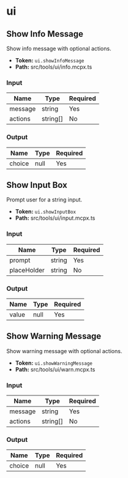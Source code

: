 # ui

## Show Info Message

Show info message with optional actions.

* **Token:** `ui.showInfoMessage`
* **Path:** src/tools/ui/info.mcpx.ts

### Input
| Name | Type | Required |
| --- | --- | --- |
| message | string | Yes |
| actions | string[] | No |

### Output
| Name | Type | Required |
| --- | --- | --- |
| choice | null | Yes |

## Show Input Box

Prompt user for a string input.

* **Token:** `ui.showInputBox`
* **Path:** src/tools/ui/input.mcpx.ts

### Input
| Name | Type | Required |
| --- | --- | --- |
| prompt | string | Yes |
| placeHolder | string | No |

### Output
| Name | Type | Required |
| --- | --- | --- |
| value | null | Yes |

## Show Warning Message

Show warning message with optional actions.

* **Token:** `ui.showWarningMessage`
* **Path:** src/tools/ui/warn.mcpx.ts

### Input
| Name | Type | Required |
| --- | --- | --- |
| message | string | Yes |
| actions | string[] | No |

### Output
| Name | Type | Required |
| --- | --- | --- |
| choice | null | Yes |

